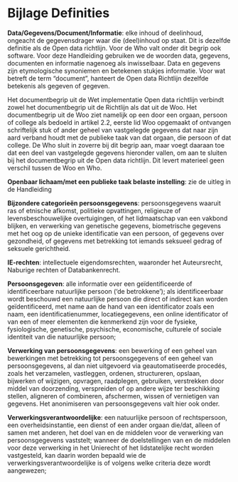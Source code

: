# Bijlage Definities

**Data/Gegevens/Document/Informatie**: 
elke inhoud of deelinhoud, ongeacht de gegevensdrager waar die (deel)inhoud op staat. Dit is dezelfde definitie als de Open data richtlijn. Voor de Who valt onder dit begrip ook software. Voor deze Handleiding gebruiken we de woorden data, gegevens, documenten en informatie nagenoeg als inwisselbaar. Data en gegevens zijn etymologische synoniemen en betekenen stukjes informatie. Voor wat betreft de term “document”, hanteert de Open data Richtlijn dezelfde betekenis als gegeven of gegeven. 

Het documentbegrip uit de Wet implementatie Open data richtlijn verbindt zowel het documentbegrip uit de Richtlijn als dat uit de Woo. Het documentbegrip uit de Woo ziet namelijk op een door een orgaan, persoon of college als bedoeld in artikel 2.2, eerste lid Woo opgemaakt of ontvangen schriftelijk stuk of ander geheel van vastgelegde gegevens dat naar zijn aard verband houdt met de publieke taak van dat orgaan, die persoon of dat college. De Who sluit in zoverre bij dit begrip aan, maar voegt daaraan toe dat een deel van vastgelegde gegevens hieronder vallen, om aan te sluiten bij het documentbegrip uit de Open data richtlijn. Dit levert materieel geen verschil tussen de Woo en Who.

**Openbaar lichaam/met een publieke taak belaste instelling**: 
zie de uitleg in de Handleiding 

**Bijzondere categorieën persoonsgegevens**: 
persoonsgegevens waaruit ras of etnische afkomst, politieke opvattingen, religieuze of levensbeschouwelijke overtuigingen, of het lidmaatschap van een vakbond blijken, en verwerking van genetische gegevens, biometrische gegevens met het oog op de unieke identificatie van een persoon, of gegevens over gezondheid, of gegevens met betrekking tot iemands seksueel gedrag of seksuele gerichtheid. 

**IE-rechten**: 
intellectuele eigendomsrechten, waaronder het Auteursrecht, Naburige rechten of Databankenrecht.

**Persoonsgegeven**:
alle informatie over een geïdentificeerde of identificeerbare natuurlijke persoon (‘de betrokkene’); als identificeerbaar wordt beschouwd een natuurlijke persoon die direct of indirect kan worden geïdentificeerd, met name aan de hand van een identificator zoals een naam, een identificatienummer, locatiegegevens, een online identificator of van een of meer elementen die kenmerkend zijn voor de fysieke, fysiologische, genetische, psychische, economische, culturele of sociale identiteit van die natuurlijke persoon;

**Verwerking van persoonsgegevens**:
een bewerking of een geheel van bewerkingen met betrekking tot persoonsgegevens of een geheel van persoonsgegevens, al dan niet uitgevoerd via geautomatiseerde procedés, zoals het verzamelen, vastleggen, ordenen, structureren, opslaan, bijwerken of wijzigen, opvragen, raadplegen, gebruiken, verstrekken door middel van doorzending, verspreiden of op andere wijze ter beschikking stellen, aligneren of combineren, afschermen, wissen of vernietigen van gegevens. Het anonimiseren van persoonsgegevens valt hier ook onder.

**Verwerkingsverantwoordelijke**:
een natuurlijke persoon of rechtspersoon, een overheidsinstantie, een dienst of een ander orgaan die/dat, alleen of samen met anderen, het doel van en de middelen voor de verwerking van persoonsgegevens vaststelt; wanneer de doelstellingen van en de middelen voor deze verwerking in het Unierecht of het lidstatelijke recht worden vastgesteld, kan daarin worden bepaald wie de verwerkingsverantwoordelijke is of volgens welke criteria deze wordt aangewezen;
